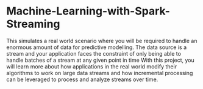 # Machine-Learning-with-Spark-Streaming
This simulates a real world scenario where you will be required to handle an enormous amount of data for predictive modelling. The data source is a stream and your application faces the constraint of only being able to handle batches of a stream at any given point in time
With this project, you will learn more about how applications in the real world modify their algorithms to work on large data streams and how incremental processing can be leveraged to process and analyze streams over time.
